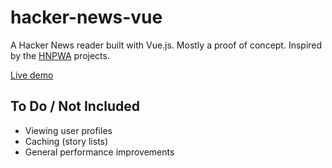 # hacker-news-vue

A Hacker News reader built with Vue.js. Mostly a proof of concept. Inspired by the [HNPWA](https://hnpwa.com/) projects.

[Live demo](https://goofy-lovelace-5d7489.netlify.com)

## To Do / Not Included

* Viewing user profiles
* Caching (story lists)
* General performance improvements
